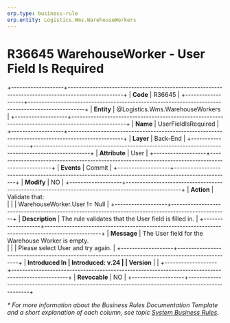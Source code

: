 ```yaml
---
erp.type: business-rule
erp.entity: Logistics.Wms.WarehouseWorkers
---
```

# R36645 WarehouseWorker - User Field Is Required
+-------------------+--------------------------------------------------------------------------------------------------+
| **Code**          | R36645                                                                                           |
+-------------------+--------------------------------------------------------------------------------------------------+
| **Entity**        | @Logistics.Wms.WarehouseWorkers                                                                  |
+-------------------+--------------------------------------------------------------------------------------------------+
| **Name**          | UserFieldIsRequired                                                                              |
+-------------------+--------------------------------------------------------------------------------------------------+
| **Layer**         | Back-End                                                                                         |
+-------------------+--------------------------------------------------------------------------------------------------+
| **Attribute**     | User                                                                                             |
+-------------------+--------------------------------------------------------------------------------------------------+
| **Events**        | Commit                                                                                           |
+-------------------+--------------------------------------------------------------------------------------------------+
| **Modify**        | NO                                                                                               |
+-------------------+--------------------------------------------------------------------------------------------------+
| **Action**        | Validate that: <br/>                                                                             |
|                   | WarehouseWorker.User != Null                                                                     |
+-------------------+--------------------------------------------------------------------------------------------------+
| **Description**   | The rule validates that the User field is filled in.                                             |
+-------------------+--------------------------------------------------------------------------------------------------+
| **Message**       | Тhe User field for the Warehouse Worker is empty. <br/>                                          |
|                   | Please select User and try again.                                                                |
+-------------------+--------------------------------------------------------------------------------------------------+
| **Introduced In   | Introduced: v.24                                                                                 |
| Version**         |                                                                                                  |
+-------------------+--------------------------------------------------------------------------------------------------+
| **Revocable**     | NO                                                                                               |
+-------------------+--------------------------------------------------------------------------------------------------+

*\* For more information about the Business Rules Documentation Template and a short explanation of each column, see
topic [System Business Rules](../templates/template-description-system-business-rules.md).*
